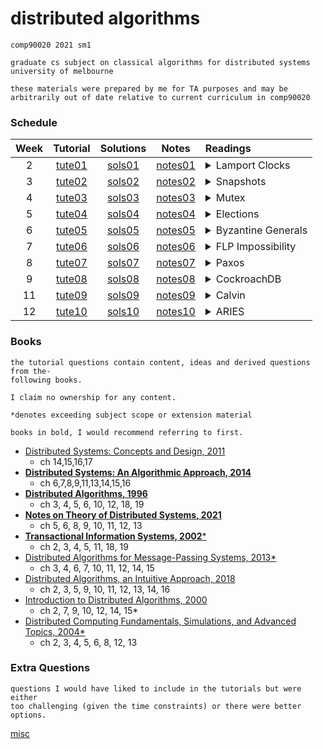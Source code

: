 # distributed algorithms 

```
comp90020 2021 sm1

graduate cs subject on classical algorithms for distributed systems
university of melbourne

these materials were prepared by me for TA purposes and may be 
arbitrarily out of date relative to current curriculum in comp90020
```

### Schedule

| Week |                               Tutorial                               |                              Solutions                               |                                      Notes                                      | Readings                                                                                                                                                                                                                                                                                                                                                                                                                                                                                                                                                                                             |
|:----:|:--------------------------------------------------------------------:|:--------------------------------------------------------------------:|:-------------------------------------------------------------------------------:|:---------------------------------------------------------------------------------------------------------------------------------------------------------------------------------------------------------------------------------------------------------------------------------------------------------------------------------------------------------------------------------------------------------------------------------------------------------------------------------------------------------------------------------------------------------------------------------------------------- |
|  2   | [tute01](https://github.com/kvoli/dalgo/blob/main/tute01/tute01.pdf) | [sols01](https://github.com/kvoli/dalgo/blob/main/tute01/sols01.pdf) | [notes01](https://excalidraw.com/#json=5883411294060544,2VuwJ8pYAdyz-jiZMZ7hKQ) | <details><summary>Lamport Clocks</summary> <p> Lamport, L. (1978). _Time, Clocks, and the Ordering of Events in a Distributed System_, _21_, 558–565. </p> </details>                                                                                                                                                                                                                                                                                                                                                                                                                                |
|  3   | [tute02](https://github.com/kvoli/dalgo/blob/main/tute02/tute02.pdf) | [sols02](https://github.com/kvoli/dalgo/blob/main/tute02/sols02.pdf) | [notes02](https://excalidraw.com/#json=6436035475013632,vqMfXsKSDBagRUC3NWD9Bw) | <details><summary>Snapshots</summary> <p> Chandy, K. M., & Lamport, L. (1985). Distributed Snapshots: Determining Global States of Distributed Systems. _ACM Transactions on Computer Systems (TOCS)_. https://doi.org/10.1145/214451.214456</p> </details>                                                                                                                                                                                                                                                                                                                                          |
|  4   | [tute03](https://github.com/kvoli/dalgo/blob/main/tute03/tute03.pdf) | [sols03](https://github.com/kvoli/dalgo/blob/main/tute03/sols03.pdf) | [notes03](https://excalidraw.com/#json=5243331432939520,e4dkqoBaxT6yAjZS2-q_ZA) | <details><summary>Mutex</summary> <p> Ricart, G., & Agrawala, A. K. (1981). An optimal algorithm for mutual exclusion in computer networks. _Communications of the ACM_. https://doi.org/10.1145/358527.358537 </p> </details>                                                                                                                                                                                                                                                                                                                                                                       |
|  5   | [tute04](https://github.com/kvoli/dalgo/blob/main/tute04/tute04.pdf) | [sols04](https://github.com/kvoli/dalgo/blob/main/tute04/sols04.pdf) | [notes04](https://excalidraw.com/#json=4820400903028736,QSX3bCve3CCAqmnM2FYMIA) | <details><summary>Elections</summary> <p> Garcia-Molina, H. (1982). Elections in a Distributed Computing System. _IEEE Transactions on Computers_. https://doi.org/10.1109/TC.1982.1675885 </p> </details>                                                                                                                                                                                                                                                                                                                                                                                           |
|  6   | [tute05](https://github.com/kvoli/dalgo/blob/main/tute05/tute05.pdf) | [sols05](https://github.com/kvoli/dalgo/blob/main/tute05/sols05.pdf) | [notes05](https://excalidraw.com/#json=6201201427218432,f3iewdINUY4b9h-KYRDxcg) | <details><summary>Byzantine Generals</summary> <p>Lamport, L., Shostak, R., & Pease, M. (1982). The Byzantine Generals Problem. _ACM Transactions on Programming Languages and Systems (TOPLAS)_. https://doi.org/10.1145/357172.357176  </p> </details>                                                                                                                                                                                                                                                                                                                                             |
|  7   | [tute06](https://github.com/kvoli/dalgo/blob/main/tute06/tute06.pdf) | [sols06](https://github.com/kvoli/dalgo/blob/main/tute06/sols06.pdf) | [notes06](https://excalidraw.com/#json=5903047750320128,gukhjDdqmXodguSeKVEEmw) | <details><summary>FLP Impossibility</summary> <p>Fischer, M. J., Lynch, N. A., & Paterson, M. S. (1985). Impossibility of Distributed Consensus with One Faulty Process. _Journal of the ACM (JACM)_. https://doi.org/10.1145/3149.214121  </p> </details>                                                                                                                                                                                                                                                                                                                                           |
|  8   | [tute07](https://github.com/kvoli/dalgo/blob/main/tute07/tute07.pdf) | [sols07](https://github.com/kvoli/dalgo/blob/main/tute07/sols07.pdf) | [notes07](https://excalidraw.com/#json=5091873370669056,EhbOlxcNA0SXEIALRKSxkw) | <details><summary>Paxos</summary> <p>Lamport, L. (1998). The part-time parliament. _ACM Transactions on Computer Systems_, _16_(2), 133–169.  </p> </details>                                                                                                                                                                                                                                                                                                                                                                                                                                        |
|  9   | [tute08](https://github.com/kvoli/dalgo/blob/main/tute08/tute08.pdf) | [sols08](https://github.com/kvoli/dalgo/blob/main/tute08/sols08.pdf) | [notes08](https://excalidraw.com/#json=5981890464972800,NrKNL9ubeBkR9s394d-2qQ) | <details><summary>CockroachDB</summary> <p>Rebecca Taft, Irfan Sharif, Andrei Matei, Nathan VanBenschoten, Jordan Lewis, Tobias Grieger, Kai Niemi, Andy Woods, Anne Birzin, Raphael Poss, Paul Bardea, Amruta Ranade, Ben Darnell, Bram Gruneir, Justin Jaffray, Lucy Zhang, and Peter Mattis. 2020. CockroachDB: The Resilient Geo-Distributed SQL Database. In _Proceedings of the 2020 ACM SIGMOD International Conference on Management of Data_ (_SIGMOD '20_). Association for Computing Machinery, New York, NY, USA, 1493–1509. DOI:https://doi.org/10.1145/3318464.3386134 </p> </details> |
|  11  | [tute09](https://github.com/kvoli/dalgo/blob/main/tute09/tute09.pdf) | [sols09](https://github.com/kvoli/dalgo/blob/main/tute09/sols09.pdf) | [notes09](https://excalidraw.com/#json=4907390579245056,KpqkWUlI3Hd0Jba8U1v6Eg) | <details><summary>Calvin</summary> <p>Alexander Thomson, Thaddeus Diamond, Shu-Chun Weng, Kun Ren, Philip Shao, and Daniel J. Abadi. 2012. Calvin: fast distributed transactions for partitioned database systems. In _Proceedings of the 2012 ACM SIGMOD International Conference on Management of Data_ (_SIGMOD '12_). Association for Computing Machinery, New York, NY, USA, 1–12. DOI:https://doi.org/10.1145/2213836.2213838 </p> </details>                                                                                                                                                  |
|  12  | [tute10](https://github.com/kvoli/dalgo/blob/main/tute10/tute10.pdf) | [sols10](https://github.com/kvoli/dalgo/blob/main/tute10/sols10.pdf) | [notes10](https://excalidraw.com/#json=4701698287206400,hjCnUYyQ2iaYC4IxbM6wzA) | <details><summary>ARIES</summary> <p>Aries –C. Mohan, ARIES: A Transaction Recovery Method Supporting Fine-Granularity Locking and Partial Rollbacks Using Write-Ahead Logging, ACM Transactions on Database Systems, Vol. 17, No. 1, March 1992, pp. 94–16  </p> </details>                                                                                                                                                                                                                                                                                                                         |


### Books
```
the tutorial questions contain content, ideas and derived questions from the-
following books. 

I claim no ownership for any content.

*denotes exceeding subject scope or extension material

books in bold, I would recommend referring to first.
```

- [Distributed Systems: Concepts and Design, 2011](https://www.google.com.au/books/edition/Distributed_Systems/GmYpKQEACAAJ?hl=en)
    - ch 14,15,16,17
- [**Distributed Systems: An Algorithmic Approach, 2014**](https://www.google.com.au/books/edition/Distributed_Systems/60fSBQAAQBAJ?hl=en&gbpv=0)
    - ch 6,7,8,9,11,13,14,15,16
- [**Distributed Algorithms, 1996**](https://www.google.com.au/books/edition/Distributed_Algorithms/2wsrLg-xBGgC?hl=en&gbpv=0)
    - ch 3, 4, 5, 6, 10, 12, 18, 19
- [**Notes on Theory of Distributed Systems, 2021**](http://cs-www.cs.yale.edu/homes/aspnes/classes/465/notes.pdf)
    - ch 5, 6, 8, 9, 10, 11, 12, 13
- [**Transactional Information Systems, 2002***](https://www.google.com.au/books/edition/Transactional_Information_Systems/wV5Ran71zNoC?hl=en&gbpv=0)
    - ch 2, 3, 4, 5, 11, 18, 19
- [Distributed Algorithms for Message-Passing Systems, 2013*](https://www.google.com.au/books/edition/Distributed_Algorithms_for_Message_Passi/wdJEAAAAQBAJ?hl=en&gbpv=0)
    - ch 3, 4, 6, 7, 10, 11, 12, 14, 15
- [Distributed Algorithms, an Intuitive Approach, 2018](https://www.google.com.au/books/edition/Distributed_Algorithms_second_edition/Z57uDwAAQBAJ?hl=en&gbpv=0)
    - ch 2, 3, 5, 9, 10, 11, 12, 13, 14, 16
- [Introduction to Distributed Algorithms, 2000](https://www.google.com.au/books/edition/Introduction_to_Distributed_Algorithms/vlpnS25qAJQC?hl=en&gbpv=0)
    - ch 2, 7, 9, 10, 12, 14, 15*
- [Distributed Computing Fundamentals, Simulations, and Advanced Topics, 2004*](https://www.google.com.au/books/edition/Distributed_Computing/3xfhhRjLUJEC?hl=en&gbpv=0)
    - ch 2, 3, 4, 5, 6, 8, 12, 13

### Extra Questions

```
questions I would have liked to include in the tutorials but were either
too challenging (given the time constraints) or there were better options.
```

[misc](https://github.com/kvoli/dalgo/blob/main/misc/misc.pdf)
